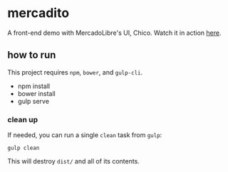 # mercadito
A front-end demo with MercadoLibre's UI, Chico.
Watch it in action [here](http://joelalejandro.github.io/mercadito/).

## how to run
This project requires `npm`, `bower`, and `gulp-cli`.

- npm install
- bower install
- gulp serve

### clean up
If needed, you can run a single `clean` task from `gulp`:

`gulp clean`

This will destroy `dist/` and all of its contents.
